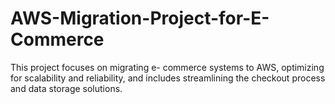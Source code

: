 # AWS-Migration-Project-for-E-Commerce
This project focuses on migrating e- commerce systems to AWS, optimizing for scalability and reliability, and includes streamlining the checkout process and data storage solutions.
